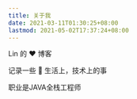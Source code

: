 ```yaml
---
title: 关于我
date: 2021-03-11T01:30:25+08:00
lastmod: 2021-05-02T17:37:24+08:00
---
```


Lin 的 ❤️ 博客

记录一些 🌈 生活上，技术上的事

职业是JAVA全栈工程师  


